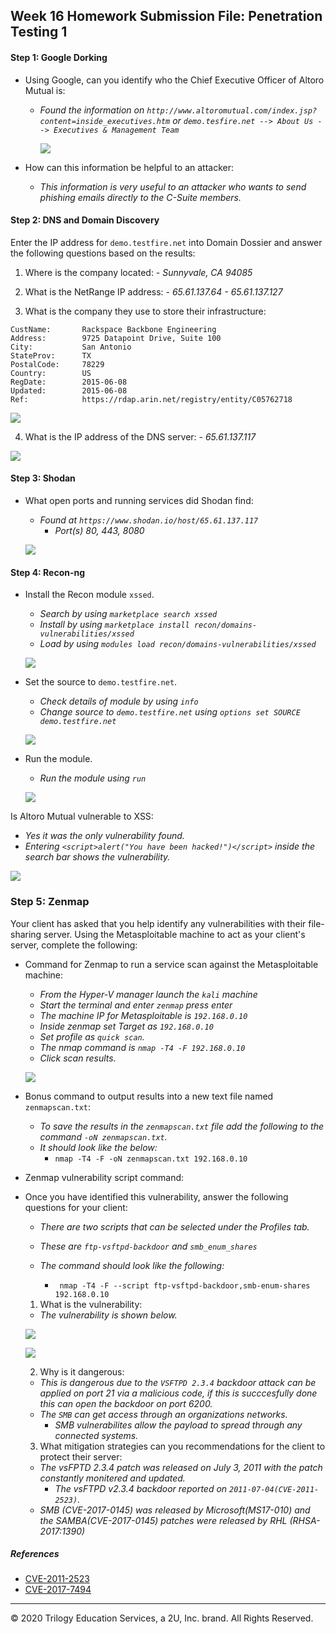 ## Week 16 Homework Submission File: Penetration Testing 1

#### Step 1: Google Dorking


- Using Google, can you identify who the Chief Executive Officer of Altoro Mutual is:
  - _Found the information on `http://www.altoromutual.com/index.jsp?content=inside_executives.htm` or `demo.tesfire.net --> About Us --> Executives & Management Team`_

    ![](Images/CEO_Info.png)

- How can this information be helpful to an attacker:
  - _This information is very useful to an attacker who wants to send phishing emails directly to the C-Suite members._

#### Step 2: DNS and Domain Discovery

Enter the IP address for `demo.testfire.net` into Domain Dossier and answer the following questions based on the results:

  1. Where is the company located: 
    - _Sunnyvale, CA 94085_

  2. What is the NetRange IP address:
    - _65.61.137.64 - 65.61.137.127_

  3. What is the company they use to store their infrastructure:
    
```
CustName:       Rackspace Backbone Engineering
Address:        9725 Datapoint Drive, Suite 100
City:           San Antonio
StateProv:      TX
PostalCode:     78229
Country:        US
RegDate:        2015-06-08
Updated:        2015-06-08
Ref:            https://rdap.arin.net/registry/entity/C05762718
```
   ![](Images/server_storage_info.png)


  4. What is the IP address of the DNS server:
    - _65.61.137.117_

   ![](Images/DNS_server.png)

#### Step 3: Shodan

- What open ports and running services did Shodan find:
  - _Found at `https://www.shodan.io/host/65.61.137.117`_
    - _Port(s) 80, 443, 8080_

  ![](Images/shodan_info.png)

#### Step 4: Recon-ng

- Install the Recon module `xssed`. 
  - _Search by using `marketplace search xssed`_
  - _Install by using `marketplace install recon/domains-vulnerabilities/xssed`_
  - _Load by using `modules load recon/domains-vulnerabilities/xssed`_

  ![](Images/install_recon_module.png)

- Set the source to `demo.testfire.net`. 
  - _Check details of module by using `info`_
  - _Change source to `demo.testfire.net` using `options set SOURCE demo.testfire.net`_

  ![](Images/set_source.png)

- Run the module.
  - _Run the module using `run`_

  ![](Images/run_module.png)

Is Altoro Mutual vulnerable to XSS: 
  - _Yes it was the only vulnerability found._
  - _Entering `<script>alert("You have been hacked!")</script>` inside the search bar shows the vulnerability._

  ![](Images/hacked_alert.png)

### Step 5: Zenmap

Your client has asked that you help identify any vulnerabilities with their file-sharing server. Using the Metasploitable machine to act as your client's server, complete the following:

- Command for Zenmap to run a service scan against the Metasploitable machine: 
  - _From the Hyper-V manager launch the `kali` machine_
  - _Start the terminal and enter `zenmap` press enter_
  - _The machine IP for Metasploitable is `192.168.0.10`_
  - _Inside zenmap set Target as `192.168.0.10`_
  - _Set profile as `quick scan`._
  - _The nmap command is `nmap -T4 -F 192.168.0.10`_
  - _Click scan results._
 
  ![](Images/zenmap.png)

- Bonus command to output results into a new text file named `zenmapscan.txt`:
  - _To save the results in the `zenmapscan.txt` file add the following to the command `-oN zenmapscan.txt`._
  - _It should look like the below:_
    - `nmap -T4 -F -oN zenmapscan.txt 192.168.0.10`

- Zenmap vulnerability script command: 

- Once you have identified this vulnerability, answer the following questions for your client:
  - _There are two scripts that can be selected under the Profiles tab._
  - _These are `ftp-vsftpd-backdoor` and `smb_enum_shares`_

  - _The command should look like the following:_
    - ` nmap -T4 -F --script ftp-vsftpd-backdoor,smb-enum-shares 192.168.0.10`

  1. What is the vulnerability:
    - _The vulnerability is shown below._

    ![](Images/backdoor.png)

    ![](Images/backdoor_2.png)
  
  2. Why is it dangerous:
    - _This is dangerous due to the `VSFTPD 2.3.4` backdoor attack can be applied on port 21 via a malicious code, if this is succcesfully done this can open the backdoor on port 6200._
    - _The `SMB` can get access through an organizations networks._
      - _SMB vulnerabilites allow the payload to spread through any connected systems._

  3. What mitigation strategies can you recommendations for the client to protect their server:
    - _The vsFPTD 2.3.4 patch was released on July 3, 2011 with the patch constantly monitered and updated._
      - _The vsFTPD v2.3.4 backdoor reported on `2011-07-04(CVE-2011-2523)`._
    - _SMB (CVE-2017-0145) was released by Microsoft(MS17-010) and the SAMBA(CVE-2017-0145) patches were released by RHL (RHSA-2017:1390)_


##### References
- [CVE-2011-2523](https://nvd.nist.gov/vuln/detail/CVE-2011-2523)
- [CVE-2017-7494](https://access.redhat.com/security/cve/cve-2017-7494)

---
© 2020 Trilogy Education Services, a 2U, Inc. brand. All Rights Reserved.  

